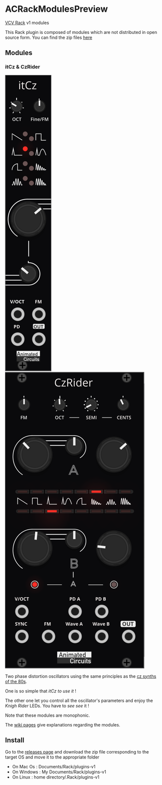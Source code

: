 # ACRackModulesPreview
[VCV Rack](https://vcvrack.com/Rack.html) v1 modules

This Rack plugin is composed of modules which are not distributed in open source form.
You can find the zip files [here](https://github.com/AnimatedCircuits/ACRackModulesPreview/releases)

## Modules

### itCz & CzRider
![](images/itCz.png?raw=true)
![](images/CzRider.png?raw=true)

Two phase distortion oscillators using the same principles as the [cz synths of the 80s](https://en.wikipedia.org/wiki/Phase_distortion_synthesis).

One is so simple that *itCz to use it* !

The other one let you control all the oscillator's parameters and enjoy the *Knigh Rider* LEDs. You have to *see see* it !

Note that these modules are monophonic.

The [wiki pages](https://github.com/AnimatedCircuits/ACRackModulesPreview/wiki) give explanations regarding the modules.

## Install
Go to the [releases page](https://github.com/AnimatedCircuits/ACRackModulesPreview/releases) and download the zip file corresponding to the target OS and move it to the appropriate folder
* On Mac Os : Documents/Rack/plugins-v1
* On Windows : My Documents/Rack/plugins-v1
* On Linux : home directory/.Rack/plugins-v1

